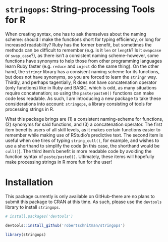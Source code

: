 `stringops`: String-processing Tools for R
==========================================

When creating syntax, one has to ask themselves about the naming scheme:
should I make the functions short for typing efficiency, or long for
increased readability? Ruby has the former benefit, but sometimes the
methods can be difficult to remember (e.g. is it `len` or `length`? Is
it `swapcase` or `swap_case`?), as there isn’t a consistent naming
scheme–however, some functions have synonyms to help those from other
programming languages learn Ruby faster (e.g. `reduce` and `inject` do
the same thing). On the other hand, the `stringr` library has a
consisent naming scheme for its functions, but does not have synonyms,
so you are forced to learn the `stringr` way. Thirdly, and perhaps
tagentially, R does not have concatenation operator (only functions)
like in Ruby and BASIC, which is odd, as many situations require
concatenation; so using the `paste/paste0()` functions can make code
less readable. As such, I am introducing a new package to take these
considerations into account: `stringops`, a library consisting of tools
for processing strings in R.

What this package brings are (1) a consistent naming-scheme for
functions, (2) synonyms for said functions, and (3) a concatenation
operator. The first item benefits users of all skill levels, as it makes
certain functions easier to remember while making use of RStudio’s
predictive text. The second item is useful when one tires of typing
`string_cull()`, for example, and wishes to use a shorthand to simplify
the code (in this case, the shorthand would be `cull()`). The third
item’s benefit is more readable code by avoiding the function syntax of
`paste/paste0()`. Ultimately, these items will hopefully make processing
strings in R more fun for the user!

Installation
============

This package currently is only available on GitHub–there are no plans to
submit this package to CRAN at this time. As such, please use the
`devtools` library to install `stringops`.

``` r
# install.packages('devtools')

devtools::install_github('robertschnitman/stringops')
```

``` r
library(stringops)
```
